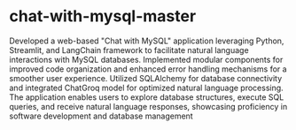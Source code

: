 # chat-with-mysql-master
 Developed a web-based "Chat with MySQL" application leveraging Python, Streamlit, and LangChain framework to facilitate natural language interactions with MySQL databases. 
 Implemented modular components for improved code organization and enhanced error handling mechanisms for a smoother user experience. 
 Utilized SQLAlchemy for database connectivity and integrated ChatGroq model for optimized natural language processing.
 The application enables users to explore database structures, execute SQL queries, and receive natural language responses, showcasing proficiency in software development and database management
